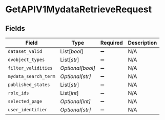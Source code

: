 # GetAPIV1MydataRetrieveRequest


## Fields

| Field                | Type                 | Required             | Description          |
| -------------------- | -------------------- | -------------------- | -------------------- |
| `dataset_valid`      | List[*bool*]         | :heavy_minus_sign:   | N/A                  |
| `dvobject_types`     | List[*str*]          | :heavy_minus_sign:   | N/A                  |
| `filter_validities`  | *Optional[bool]*     | :heavy_minus_sign:   | N/A                  |
| `mydata_search_term` | *Optional[str]*      | :heavy_minus_sign:   | N/A                  |
| `published_states`   | List[*str*]          | :heavy_minus_sign:   | N/A                  |
| `role_ids`           | List[*int*]          | :heavy_minus_sign:   | N/A                  |
| `selected_page`      | *Optional[int]*      | :heavy_minus_sign:   | N/A                  |
| `user_identifier`    | *Optional[str]*      | :heavy_minus_sign:   | N/A                  |